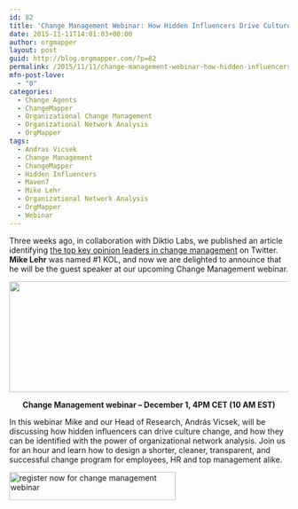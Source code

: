 ```yaml
---
id: 82
title: 'Change Management Webinar: How Hidden Influencers Drive Culture Change'
date: 2015-11-11T14:01:03+00:00
author: orgmapper
layout: post
guid: http://blog.orgmapper.com/?p=82
permalink: /2015/11/11/change-management-webinar-how-hidden-influencers-drive-culture-change/
mfn-post-love:
  - "0"
categories:
  - Change Agents
  - ChangeMapper
  - Organizational Change Management
  - Organizational Network Analysis
  - OrgMapper
tags:
  - Andras Vicsek
  - Change Management
  - ChangeMapper
  - Hidden Influencers
  - Maven7
  - Mike Lehr
  - Organizational Network Analysis
  - OrgMapper
  - Webinar
---
```

Three weeks ago, in collaboration with Diktio Labs, we published an article identifying <a href="http://blog.orgmapper.com/2015/10/22/what-the-change-management-community-looks-like-on-twitter-mini-research/" target="_blank" rel="noopener noreferrer">the top key opinion leaders in change management</a> on Twitter. **Mike Lehr** was named #1 KOL, and now we are delighted to announce that he will be the guest speaker at our upcoming Change Management webinar.

<img class="alignnone size-medium" src="http://localhost:8080/wordpress/wp-content/uploads/2015/11/change-management-webinar.png" width="600" height="200" />

<p style="text-align: center;">
  <strong>Change Management webinar – December 1, 4PM CET (10 AM EST)</strong>
</p>

In this webinar Mike and our Head of Research, András Vicsek, will be discussing how hidden influencers can drive culture change, and how they can be identified with the power of organizational network analysis. Join us for an hour and learn how to design a shorter, cleaner, transparent, and successful change program for employees, HR and top management alike.

<a href="http://orgmapper.com/en/events/webinar-archives/" target="_blank" rel="noopener noreferrer"><img class="aligncenter size-medium wp-image-91" src="https://orgmapperdirect.files.wordpress.com/2015/11/register-now-for-change-management-webinar.png?w=300" alt="register now for change management webinar" width="300" height="51" /></a>

<p style="text-align: left;">
